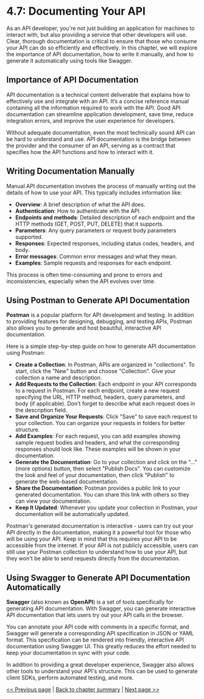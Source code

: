 # 4.7: Documenting Your API

As an API developer, you're not just building an application for machines to interact with, but also providing a service that other developers will use. Clear, thorough documentation is critical to ensure that those who consume your API can do so efficiently and effectively. In this chapter, we will explore the importance of API documentation, how to write it manually, and how to generate it automatically using tools like Swagger.

## Importance of API Documentation

API documentation is a technical content deliverable that explains how to effectively use and integrate with an API. It’s a concise reference manual containing all the information required to work with the API. Good API documentation can streamline application development, save time, reduce integration errors, and improve the user experience for developers.

Without adequate documentation, even the most technically sound API can be hard to understand and use. API documentation is the bridge between the provider and the consumer of an API, serving as a contract that specifies how the API functions and how to interact with it.

## Writing Documentation Manually

Manual API documentation involves the process of manually writing out the details of how to use your API. 
This typically includes information like:
- **Overview**: A brief description of what the API does.
- **Authentication**: How to authenticate with the API.
- **Endpoints and methods**: Detailed description of each endpoint and the HTTP methods (GET, POST, PUT, DELETE) that it supports.
- **Parameters**: Any query parameters or request body parameters supported.
- **Responses**: Expected responses, including status codes, headers, and body.
- **Error messages**: Common error messages and what they mean.
- **Examples**: Sample requests and responses for each endpoint.

This process is often time-consuming and prone to errors and inconsistencies, especially when the API evolves over time.

## Using Postman to Generate API Documentation

**Postman** is a popular platform for API development and testing. In addition to providing features for designing, debugging, and testing APIs, Postman also allows you to generate and host beautiful, interactive API documentation.

Here is a simple step-by-step guide on how to generate API documentation using Postman:
- **Create a Collection**: In Postman, APIs are organized in "collections". To start, click the "New" button and choose "Collection". Give your collection a name and description.
- **Add Requests to the Collection**: Each endpoint in your API corresponds to a request in Postman. For each endpoint, create a new request specifying the URL, HTTP method, headers, query parameters, and body (if applicable). Don't forget to describe what each request does in the description field.
- **Save and Organize Your Requests**: Click "Save" to save each request to your collection. You can organize your requests in folders for better structure.
- **Add Examples**: For each request, you can add examples showing sample request bodies and headers, and what the corresponding responses should look like. These examples will be shown in your documentation.
- **Generate the Documentation**: Go to your collection and click on the "..." (more options) button, then select "Publish Docs". You can customize the look and feel of your documentation, then click "Publish" to generate the web-based documentation.
- **Share the Documentation**: Postman provides a public link to your generated documentation. You can share this link with others so they can view your documentation.
- **Keep It Updated**: Whenever you update your collection in Postman, your documentation will be automatically updated.

Postman's generated documentation is interactive - users can try out your API directly in the documentation, making it a powerful tool for those who will be using your API. Keep in mind that this requires your API to be accessible from the internet. If your API is not publicly accessible, users can still use your Postman collection to understand how to use your API, but they won't be able to send requests directly from the documentation.

## Using Swagger to Generate API Documentation Automatically

**Swagger** (also known as **OpenAPI**) is a set of tools specifically for generating API documentation. With Swagger, you can generate interactive API documentation that lets users try out your API calls in the browser.

You can annotate your API code with comments in a specific format, and Swagger will generate a corresponding API specification in JSON or YAML format. This specification can be rendered into friendly, interactive API documentation using Swagger UI. This greatly reduces the effort needed to keep your documentation in sync with your code.

In addition to providing a great developer experience, Swagger also allows other tools to understand your API's structure. This can be used to generate client SDKs, perform automated testing, and more.

[<< Previous page](4.6-testing-apis-in-go.md) | [Back to chapter summary](Readme.md) | [Next page >>](4.8-optimizing-and-refactoring-your-api.md)